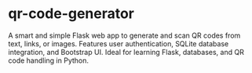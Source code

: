 # qr-code-generator
A smart and simple Flask web app to generate and scan QR codes from text, links, or images. Features user authentication, SQLite database integration, and Bootstrap UI. Ideal for learning Flask, databases, and QR code handling in Python.
